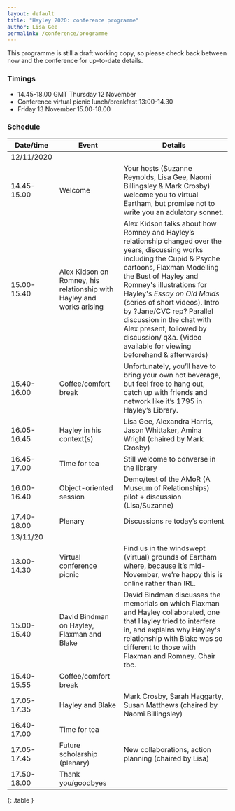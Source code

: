```yaml
---
layout: default
title: "Hayley 2020: conference programme"
author: Lisa Gee
permalink: /conference/programme
---
```


This programme is still a draft working copy, so please check back between now and the conference for up-to-date details.

### Timings

* 14.45-18.00 GMT Thursday 12 November
* Conference virtual picnic lunch/breakfast  13:00-14.30
* Friday 13 November 15.00-18.00

### Schedule

|   Date/time     |   Event                                                                                            |   Details                                                                                                                                                                                                                                                                                                                                                                  |
|-----------------|----------------------------------------------------------------------------------------------------|----------------------------------------------------------------------------------------------------------------------------------------------------------------------------------------------------------------------------------------------------------------------------------------------------------------------------------------------------------------------------|
|   12/11/2020    |                                                                                                    |                                                                                                                                                                                                                                                                                                                                                                            |
|   14.45- 15.00  |   Welcome                                                                                          |   Your hosts (Suzanne Reynolds, Lisa Gee, Naomi Billingsley & Mark Crosby) welcome you to virtual Eartham, but promise not to write you an adulatory sonnet.                                                                                                                                                                                                       |
|   15.00-15.40   |   Alex Kidson on Romney, his relationship with Hayley and works arising  |   Alex Kidson talks about how Romney and Hayley’s relationship changed over the years, discussing works including the Cupid & Psyche cartoons, Flaxman Modelling the Bust of Hayley and Romney's illustrations for Hayley's _Essay on Old Maids_ (series of short videos). Intro by ?Jane/CVC rep?       Parallel discussion in the chat with Alex present, followed by discussion/ q&a. (Video available for viewing beforehand & afterwards)   |
|   15.40-16.00   |   Coffee/comfort break                                                                             |   Unfortunately, you’ll have to bring your own hot beverage, but feel free to hang out, catch up with friends and network like it’s 1795 in Hayley’s Library.                                                                                                                                                                                                              |
|   16.05- 16.45  |   Hayley in his context(s)                                                                         |   Lisa Gee, Alexandra Harris, Jason Whittaker, Amina Wright (chaired by Mark Crosby)                                                                                                                                                                                                                                                                                       |
|   16.45-17.00   |   Time for tea                                                                                     |   Still welcome to converse in the library                                                                                                                                                                                                                                                                                                                                 |
|   16.00-16.40   |   Object-oriented session                                                                          |   Demo/test of the AMoR (A Museum of Relationships) pilot + discussion (Lisa/Suzanne)                                                                                                                                                                                                                                                                                      |
|   17.40-18.00   |   Plenary                                                                                          |   Discussions  re today’s content                                                                                                                                                                                                                                                                                                                                          |
|   13/11/20      |                                                                                                    |                                                                                                                                                                                                                                                                                                                                                                            |
|   13.00-14.30   |   Virtual conference picnic                                                                        |   Find us in the windswept (virtual) grounds of Eartham where, because it’s mid-November, we’re happy this is online rather than IRL.                                                                                                                                                                                                                                      |
|   15.00-15.40   |   David Bindman on Hayley, Flaxman and Blake                                                       |    David Bindman discusses the memorials on which Flaxman and Hayley collaborated, one that Hayley tried to interfere in, and explains why Hayley's relationship with Blake was so different to those with Flaxman and Romney. Chair tbc.                                                                                                                                                                                                                                                                                                                                             |
|   15.40-15.55   |   Coffee/comfort break                                                                             |                                                                                                                                                                                                                                                                                                                                                                            |
|   17.05-17.35   |   Hayley and Blake                                                                                 |   Mark Crosby, Sarah Haggarty, Susan Matthews (chaired by Naomi Billingsley)                                                                                                                                                                                                                                                                                               |
|   16.40-17.00   |   Time for tea                                                                                     |                                                                                                                                                                                                                                                                                                                                                                            |
|   17.05-17.45   |   Future scholarship (plenary)                                                                     |   New collaborations, action planning (chaired by Lisa)                                                                                                                                                                                                                                                                                                                    |
|   17.50-18.00   |   Thank you/goodbyes                                                                               |                                                                                                                                                                                                                                                                                                                                                                            |
{: .table }
